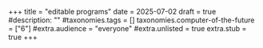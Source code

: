 +++
title = "editable programs"
date = 2025-07-02
draft = true
#description: ""
#taxonomies.tags = []
taxonomies.computer-of-the-future = ["6"]
#extra.audience = "everyone"
#extra.unlisted = true
extra.stub = true
+++

